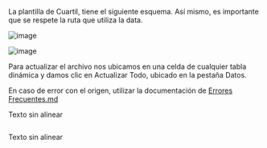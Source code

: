 La plantilla de Cuartil, tiene el siguiente esquema. Así mismo, es importante que se respete la ruta que utiliza la data.

<p align="center">
  
![image](https://github.com/ipalominog/indra/assets/143540301/05a4b042-15a9-4db7-802c-d60747312b9a)
</p>

![image](https://github.com/ipalominog/indra/assets/143540301/05a4b042-15a9-4db7-802c-d60747312b9a)

Para actualizar el archivo nos ubicamos en una celda de cualquier tabla dinámica y damos clic en Actualizar Todo, ubicado en la pestaña Datos.

En caso de error con el origen, utilizar la documentación de [Errores Frecuentes.md](https://github.com/ipalominog/indra/blob/main/Errores%20Frecuentes.md)

Texto sin alinear

<p align="center">
  <img srcset="https://github.com/ipalominog/indra/assets/143540301/05a4b042-15a9-4db7-802c-d60747312b9a">
</p>

Texto sin alinear
